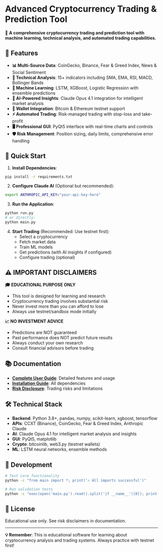 # Advanced Cryptocurrency Trading & Prediction Tool

🚀 **A comprehensive cryptocurrency trading and prediction tool with machine learning, technical analysis, and automated trading capabilities.**

## 🌟 Features

- **📊 Multi-Source Data**: CoinGecko, Binance, Fear & Greed Index, News & Social Sentiment
- **🔬 Technical Analysis**: 15+ indicators including SMA, EMA, RSI, MACD, Bollinger Bands
- **🤖 Machine Learning**: LSTM, XGBoost, Logistic Regression with ensemble predictions
- **🧠 AI-Powered Insights**: Claude Opus 4.1 integration for intelligent market analysis
- **💼 Wallet Integration**: Bitcoin & Ethereum testnet support
- **⚡ Automated Trading**: Risk-managed trading with stop-loss and take-profit
- **🖥️ Professional GUI**: PyQt5 interface with real-time charts and controls
- **🛡️ Risk Management**: Position sizing, daily limits, comprehensive error handling

## 🚀 Quick Start

1. **Install Dependencies**:
```bash
pip install -r requirements.txt
```

2. **Configure Claude AI** (Optional but recommended):
```bash
export ANTHROPIC_API_KEY="your-api-key-here"
```

3. **Run the Application**:
```bash
python run.py
# or directly:
python main.py
```

4. **Start Trading** (Recommended: Use testnet first):
   - Select a cryptocurrency
   - Fetch market data
   - Train ML models
   - Get predictions (with AI insights if configured)
   - Configure trading (optional)

## ⚠️ IMPORTANT DISCLAIMERS

**🎓 EDUCATIONAL PURPOSE ONLY**
- This tool is designed for learning and research
- Cryptocurrency trading involves substantial risk
- Never invest more than you can afford to lose
- Always use testnet/sandbox mode initially

**📈 NO INVESTMENT ADVICE**
- Predictions are NOT guaranteed
- Past performance does NOT predict future results
- Always conduct your own research
- Consult financial advisors before trading

## 📚 Documentation

- **[Complete User Guide](README_APP.md)**: Detailed features and usage
- **[Installation Guide](requirements.txt)**: All dependencies
- **[Risk Disclosure](README_APP.md#important-disclaimers)**: Trading risks and limitations

## 🛠️ Technical Stack

- **Backend**: Python 3.8+, pandas, numpy, scikit-learn, xgboost, tensorflow
- **APIs**: CCXT (Binance), CoinGecko, Fear & Greed Index, Anthropic Claude
- **AI**: Claude Opus 4.1 for intelligent market analysis and insights
- **GUI**: PyQt5, matplotlib
- **Crypto**: bitcoinlib, web3.py (testnet wallets)
- **ML**: LSTM neural networks, ensemble methods

## 🔧 Development

```bash
# Test core functionality
python -c "from main import *; print('✓ All imports successful')"

# Run validation tests
python -c "exec(open('main.py').read().split('if __name__')[0]); print('✓ Tests passed')"
```

## 📄 License

Educational use only. See risk disclaimers in documentation.

---

**💡 Remember**: This is educational software for learning about cryptocurrency analysis and trading systems. Always practice with testnet first!
